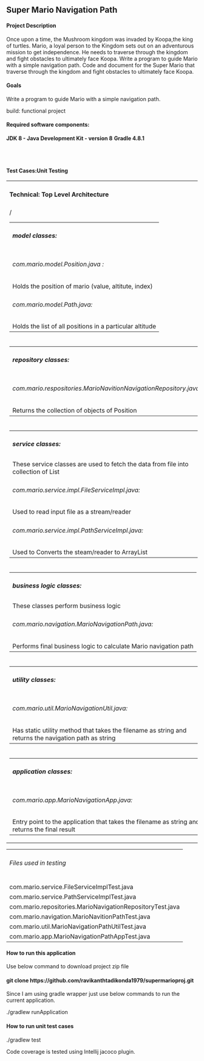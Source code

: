 <h2>Super Mario Navigation Path</h2>
<h4>Project Description</h4>

Once upon a time, the Mushroom kingdom was invaded by Koopa,the king of turtles. 
Mario, a loyal person to the Kingdom sets out on an adventurous mission to get 
independence. He needs to traverse through the kingdom and fight obstacles to 
ultimately face Koopa. Write a program to guide Mario with a simple navigation 
path. Code and document for the Super Mario that traverse through the kingdom 
and fight obstacles to ultimately face Koopa.

<h4>Goals</h4>

Write a program to guide Mario with a simple navigation path.

build: functional project


<h4>Required software components:</h4>

**JDK 8 - Java Development Kit - version 8**
**Gradle 4.8.1**
<table>
    <tr><td><h4>Technical: Top Level Architecture</h4></td></tr>
<tr><td>    
<table>
    <tr><td><h5>model classes:</h5></td></tr>
    <tr><td><h6>com.mario.model.Position.java :</h6>
        Holds the position of mario (value, altitute, index)</td></tr>
    <tr><td><h6>com.mario.model.Path.java:</h6> Holds the list of all positions in a particular altitude</td>/<tr>
</table>
</td></tr>    
<tr><td>
<table>
    <tr><td><h5>repository classes:</h5></td></tr>
    <tr><td><h6>com.mario.respositories.MarioNavitionNavigationRepository.java:</h6> Returns the collection of objects of Position</td></tr>
</table> 
</td></tr>
<tr><td>
<table>
    <tr><td><h5>service classes:</h5></td></tr>
    <tr><td>These service classes are used to fetch the data from file into collection of List</td></tr>
    <tr><td><h6>com.mario.service.impl.FileServiceImpl.java:</h6> Used to read input file as a stream/reader</td></tr>
    <tr><td><h6>com.mario.service.impl.PathServiceImpl.java:</h6> Used to Converts the steam/reader to ArrayList</td></tr>
</table>
</td></tr>
<tr><td>
<table>
    <tr><td><h5>business logic classes:</h5></td></tr>
    <tr><td>These classes perform business logic</td></tr>
    <tr><td><h6>com.mario.navigation.MarioNavigationPath.java:</h6> Performs final business logic to calculate Mario navigation path</td></tr>
</table>
</td></tr>
<tr><td>
<table>
    <tr><td><h5>utility classes:</h4></td></tr>
    <tr><td><h6>com.mario.util.MarioNavigationUtil.java:</h6> Has static utility method that takes the filename as string and returns the navigation path as string</td></tr>
</table>
</td></tr>    
<tr><td>
<table>
    <tr><td><h5>application classes:</h4></td></tr>
    <tr><td><h6>com.mario.app.MarioNavigationApp.java:</h6> Entry point to the application that takes the filename as string and returns the final result</td></tr>
    </table>
    </td></tr>
<br><br>



<h4>Test Cases:Unit Testing</h4>
<table>
<tr><td><h6>Files used in testing</h6></td></tr>
<tr><td>com.mario.service.FileServiceImplTest.java</td></tr>
<tr><td>com.mario.service.PathServiceImplTest.java</td></tr>
<tr><td>com.mario.repositories.MarioNavigationRepositoryTest.java</td></tr>
<tr><td>com.mario.navigation.MarioNavitionPathTest.java</td></tr>
<tr><td>com.mario.util.MarioNavigationPathUtilTest.java</td></tr>
<tr><td>com.mario.app.MarioNavigationPathAppTest.java</td></tr>
</table>


<h4> How to run this application</h4>

Use below command to download project zip file

<h4>git clone https://github.com/ravikanthtadikonda1979/supermarioproj.git</h4>

Since I am using gradle wrapper just use below commands to run the current
application.

./gradlew runApplication

<h4> How to run unit test cases</h4>

./gradlew test

Code coverage is tested using Intellij jacoco plugin.





